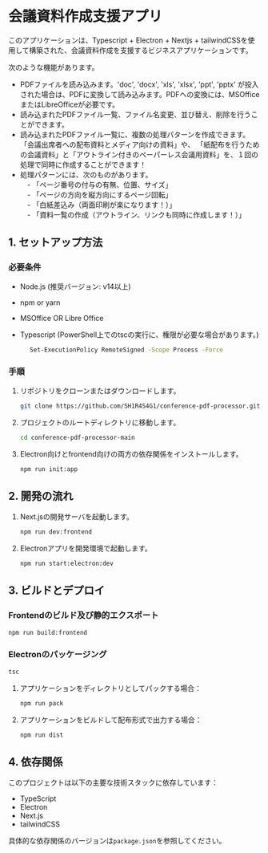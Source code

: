 
# 会議資料作成支援アプリ

このアプリケーションは、Typescript + Electron + Nextjs + tailwindCSSを使用して構築された、会議資料作成を支援するビジネスアプリケーションです。

次のような機能があります。  
- PDFファイルを読み込みます。'doc', 'docx', 'xls', 'xlsx', 'ppt', 'pptx' が投入された場合は、PDFに変換して読み込みます。PDFへの変換には、MSOfficeまたはLibreOfficeが必要です。  
- 読み込まれたPDFファイル一覧、ファイル名変更、並び替え、削除を行うことができます。  
- 読み込まれたPDFファイル一覧に、複数の処理パターンを作成できます。  「会議出席者への配布資料とメディア向けの資料」や、
「紙配布を行うための会議資料」と「アウトライン付きのペーパーレス会議用資料」を、１回の処理で同時に作成することができます！  
- 処理パターンには、次のものがあります。  
　- 「ページ番号の付与の有無、位置、サイズ」  
　- 「ページの方向を縦方向にするページ回転」  
　- 「白紙差込み（両面印刷が楽になります！）」  
　- 「資料一覧の作成（アウトライン、リンクも同時に作成します！）」  

## 1. セットアップ方法

### 必要条件
- Node.js (推奨バージョン: v14以上)
- npm or yarn
- MSOffice OR Libre Office
- Typescript (PowerShell上でのtscの実行に、権限が必要な場合があります。)

   ```bash 
   　 Set-ExecutionPolicy RemoteSigned -Scope Process -Force
   ```

### 手順

1. リポジトリをクローンまたはダウンロードします。
   
   ```bash
   git clone https://github.com/SH1R4S4G1/conference-pdf-processor.git
   ```

2. プロジェクトのルートディレクトリに移動します。
   
   ```bash
   cd conference-pdf-processor-main
   ```

3. Electron向けとfrontend向けの両方の依存関係をインストールします。
   
   ```bash
   npm run init:app
   ```

## 2. 開発の流れ

1. Next.jsの開発サーバを起動します。
   
   ```bash
   npm run dev:frontend
   ```

2. Electronアプリを開発環境で起動します。
   
   ```bash
   npm run start:electron:dev
   ```

## 3. ビルドとデプロイ

### Frontendのビルド及び静的エクスポート

   ```bash
   npm run build:frontend
   ```

### Electronのパッケージング

   ```bash
   tsc
   ```

1. アプリケーションをディレクトリとしてパックする場合：

   ```bash
   npm run pack
   ```

2. アプリケーションをビルドして配布形式で出力する場合：

   ```bash
   npm run dist
   ```

## 4. 依存関係

このプロジェクトは以下の主要な技術スタックに依存しています：

- TypeScript
- Electron
- Next.js
- tailwindCSS

具体的な依存関係のバージョンは`package.json`を参照してください。

